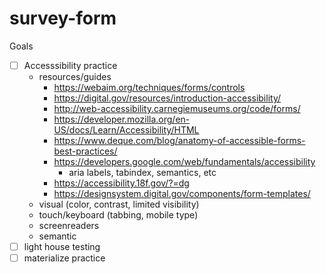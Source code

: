 # survey-form

Goals 
- [ ] Accesssibility practice 
    - resources/guides
        - https://webaim.org/techniques/forms/controls
        - https://digital.gov/resources/introduction-accessibility/
        - http://web-accessibility.carnegiemuseums.org/code/forms/
        - https://developer.mozilla.org/en-US/docs/Learn/Accessibility/HTML
        - https://www.deque.com/blog/anatomy-of-accessible-forms-best-practices/
        - https://developers.google.com/web/fundamentals/accessibility
            - aria labels, tabindex, semantics, etc
        - https://accessibility.18f.gov/?=dg
        - https://designsystem.digital.gov/components/form-templates/
    - visual (color, contrast, limited visibility)
    - touch/keyboard (tabbing, mobile type)
    - screenreaders
    - semantic
- [ ] light house testing
- [ ] materialize practice